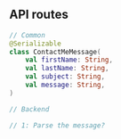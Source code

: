 ## API routes

```kotlin [api-common]
// Common
@Serializable
class ContactMeMessage(
    val firstName: String,
    val lastName: String,
    val subject: String,
    val message: String,
)
```

```kotlin <fragment> [api-backend]
// Backend

// 1: Parse the message?
```
